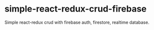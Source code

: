 # simple-react-redux-crud-firebase
Simple react-redux crud with firebase auth, firestore, realtime database.
